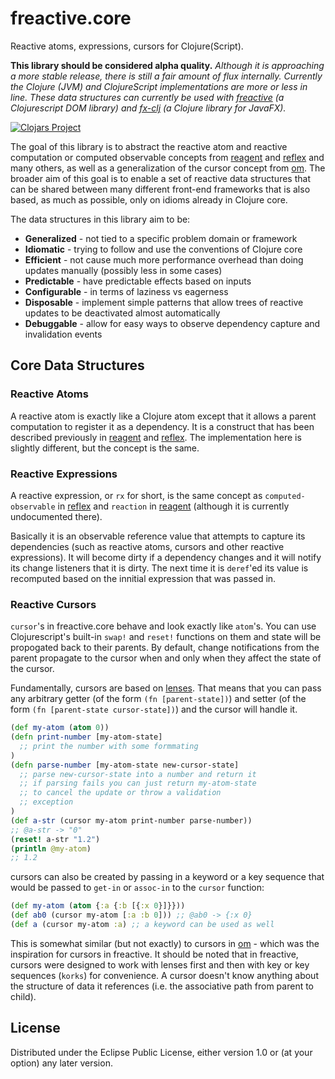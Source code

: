 # freactive.core

Reactive atoms, expressions, cursors for Clojure(Script).

**This library should be considered alpha quality.** *Although it is approaching a more stable release, there is still a fair amount of flux internally. Currently the Clojure (JVM) and ClojureScript implementations are more or less in line. These data structures can currently be used with [freactive](https://github.com/aaronc/freactive) (a Clojurescript DOM library) and [fx-clj](https://github.com/aaronc/freactive) (a Clojure library for JavaFX).*

[![Clojars Project](http://clojars.org/freactive.core/latest-version.svg)](http://clojars.org/freactive.core)

The goal of this library is to abstract the reactive atom and reactive computation
or computed observable concepts from [reagent][reagent] and [reflex][reflex] and many others, as
well as a generalization of the cursor concept from [om][om]. The broader aim of this
goal is to enable a set of reactive data structures that can be shared between many
different front-end frameworks that is also based, as much as possible, only on idioms
already in Clojure core.

The data structures in this library aim to be:
* **Generalized** - not tied to a specific problem domain or framework
* **Idiomatic** - trying to follow and use the conventions of Clojure core
* **Efficient** - not cause much more performance overhead than doing updates manually (possibly less in some cases)
* **Predictable** - have predictable effects based on inputs
* **Configurable** - in terms of laziness vs eagerness
* **Disposable** - implement simple patterns that allow trees of reactive updates to be deactivated almost automatically
* **Debuggable** - allow for easy ways to observe dependency capture and invalidation events

## Core Data Structures

### Reactive Atoms

A reactive atom is exactly like a Clojure atom except that it allows a parent computation to register it as a dependency. It is a construct that has been described previously in [reagent][reagent] and [reflex][reflex]. The implementation here is slightly different, but the concept is the same.

### Reactive Expressions

A reactive expression, or `rx` for short, is the same concept as `computed-observable` in [reflex][reflex] and `reaction` in [reagent][reagent] (although it is currently undocumented there).

Basically it is an observable reference value that attempts to capture its dependencies (such as reactive atoms, cursors and other reactive expressions). It will become dirty if a dependency changes and it will notify its change listeners that it is dirty. The next time it is `deref`'ed its value is recomputed based on the innitial expression that was passed in.

### Reactive Cursors

`cursor`'s in freactive.core behave and look exactly like `atom`'s. You can use Clojurescript's built-in `swap!` and `reset!` functions on them and state will be propogated back to their parents. By default, change notifications from the parent propagate to the cursor when and only when they affect the state of the cursor.

Fundamentally, cursors are based on [lenses](https://speakerdeck.com/markhibberd/lens-from-the-ground-up-in-clojure). That means that you can pass any arbitrary getter (of the form `(fn [parent-state])`) and setter (of the form `(fn [parent-state cursor-state])`) and the cursor will handle it.

```clojure
(def my-atom (atom 0))
(defn print-number [my-atom-state]
  ;; print the number with some formmating
)
(defn parse-number [my-atom-state new-cursor-state]
  ;; parse new-cursor-state into a number and return it
  ;; if parsing fails you can just return my-atom-state
  ;; to cancel the update or throw a validation
  ;; exception
)
(def a-str (cursor my-atom print-number parse-number))
;; @a-str -> "0"
(reset! a-str "1.2")
(println @my-atom)
;; 1.2
```

cursors can also be created by passing in a keyword or a key sequence that would be passed to `get-in` or `assoc-in` to the `cursor` function:

```clojure
(def my-atom (atom {:a {:b [{:x 0}]}}))
(def ab0 (cursor my-atom [:a :b 0])) ;; @ab0 -> {:x 0}
(def a (cursor my-atom :a) ;; a keyword can be used as well
```

This is somewhat similar (but not exactly) to cursors in [om][om] - which was the inspiration for cursors in freactive. It should be noted that in freactive, cursors were designed to work with lenses first and then with key or key sequences (`korks`) for convenience. A cursor doesn't know anything about the structure of data it references (i.e. the associative path from parent to child).

## License

Distributed under the Eclipse Public License, either version 1.0 or (at your option) any later version.

[reagent]: https://github.com/reagent-project/reagent
[om]: https://github.com/swannodette/om
[reflex]: https://github.com/lynaghk/reflex
